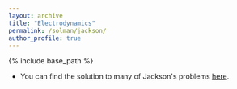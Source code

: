 ```yaml
---
layout: archive
title: "Electrodynamics"
permalink: /solman/jackson/
author_profile: true
---
```


{% include base_path %}

* You can find the solution to many of Jackson's problems [here](http://www-personal.umich.edu/~pran/jackson/). 